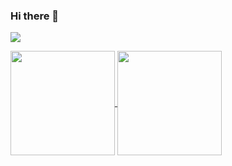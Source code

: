 ### Hi there 👋
![](https://visitor-badge.glitch.me/badge?page_id=we0091234.readme)
<!-- ![info](https://github-readme-stats.vercel.app/api?username=we0091234&show_icons=true&count_private=true&hide=prs&theme=default_repocard) -->
<a href="https://github.com/search?o=desc&q=author%3Awe0091234&s=committer-date&type=Commits">
  <img align="center" height = "167" src="https://github-readme-stats.vercel.app/api?username=we0091234&count_private=true&show_icons=true&theme=dark" />
</a>
<a href="https://github.com/koi2000?tab=repositories">
  <img align="center" height = "167" src="https://github-readme-stats.vercel.app/api/top-langs/?username=we0091234&count_private=true&layout=compact&theme=dark&hide=html,css" />
</a>
